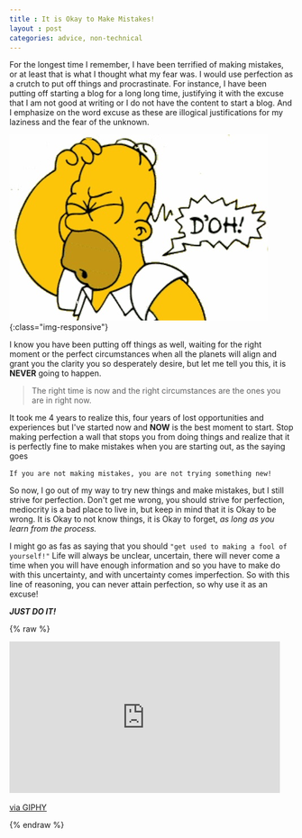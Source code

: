 ```yaml
---
title : It is Okay to Make Mistakes!
layout : post
categories: advice, non-technical
---
```


For the longest time I remember, I have been terrified of making mistakes, or at least that is what I thought what my fear was. I would use perfection as a crutch to put off things and procrastinate. For instance, I have been putting off starting a blog for a long long time, justifying it with the excuse that I am not good at writing or I do not have the content to start a blog. And I emphasize on the word excuse as these are illogical justifications for my laziness and the fear of the unknown.

![Its fine](/images/posts/mistake.jpg){:class="img-responsive"}

I know you have been putting off things as well, waiting for the right moment or the perfect circumstances when all the planets will align and grant you the clarity you so desperately desire, but let me tell you this, it is **NEVER** going to happen.
> The right time is now and the right circumstances are the ones you are in right now.

It took me 4 years to realize this, four years of lost opportunities and experiences but I've started now and **NOW** is the best moment to start. Stop making perfection a wall that stops you from doing things and realize that it is perfectly fine to make mistakes when you are starting out, as the saying goes
```
If you are not making mistakes, you are not trying something new!
```
So now, I go out of my way to try new things and make mistakes, but I still strive for perfection. Don't get me wrong, you should strive for perfection, mediocrity is a bad place to live in, but keep in mind that it is Okay to be wrong. It is Okay to not know things, it is Okay to forget, *as long as you learn from the process.*

I might go as fas as saying that you should ```"get used to making a fool of yourself!"``` Life will always be unclear, uncertain, there will never come a time when you will have enough information and so you have to make do with this uncertainty, and with uncertainty comes imperfection. So with this line of reasoning, you can never attain perfection, so why use it as an excuse!

***JUST DO IT!***

{% raw %}
<iframe src="https://giphy.com/embed/lgn6HaiiwHBXW" width="480" height="269" frameBorder="0" class="giphy-embed" allowFullScreen></iframe><p><a href="https://giphy.com/gifs/lol-fallontonight-relatable-lgn6HaiiwHBXW">via GIPHY</a></p>
{% endraw %}
